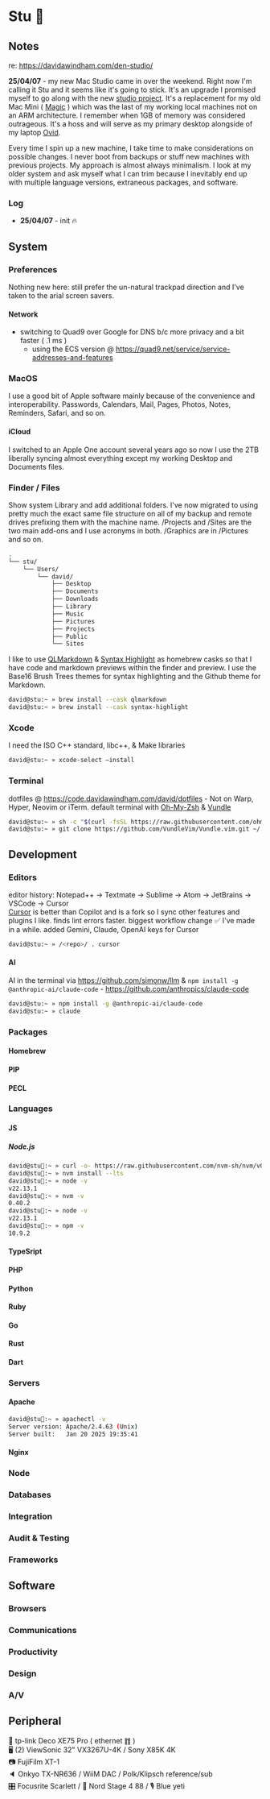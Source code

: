 # Stu 🪩


## Notes

re: https://davidawindham.com/den-studio/

**25/04/07** - my new Mac Studio came in over the weekend. Right now I'm calling it Stu and it seems like it's going to stick. It's an upgrade I promised myself to go along with the new [studio project](/notes/house/studio). It's a replacement for my old Mac Mini ( [Magic](/docs/computers/magic.md) ) which was the last of my working local machines not on an ARM architecture. I remember when 1GB of memory was considered outrageous. It's a hoss and will serve as my primary desktop alongside of my laptop [Ovid](/docs/computers/ovid).

Every time I spin up a new machine, I take time to make considerations on possible changes. I never boot from backups or stuff new machines with previous projects. My approach is almost always minimalism. I look at my older system and ask myself what I can trim because I inevitably end up with multiple language versions, extraneous packages, and software. 

### Log

- **25/04/07** - init 🔥

## System

### Preferences

Nothing new here: still prefer the un-natural trackpad direction and I've taken to the arial screen savers. 

#### Network
- switching to Quad9 over Google for DNS b/c more privacy and a bit faster ( .1 ms )
  - using the ECS version @ https://quad9.net/service/service-addresses-and-features

### MacOS

I use a good bit of Apple software mainly because of the convenience and interoperability. Passwords, Calendars, Mail, Pages, Photos, Notes, Reminders, Safari, and so on.

#### iCloud

I switched to an Apple One account several years ago so now I use the 2TB liberally syncing almost everything except my working Desktop and Documents files.

### Finder / Files

Show system Library and add additional folders. I've now migrated to using pretty much the exact same file structure on all of my backup and remote drives prefixing them with the machine name. /Projects and /Sites are the two main add-ons and I use acronyms in both. /Graphics are in /Pictures and so on.

```sh 
.
└── stu/
    └── Users/
        └── david/
            ├── Desktop
            ├── Documents
            ├── Downloads
            ├── Library
            ├── Music
            ├── Pictures
            ├── Projects
            ├── Public
            └── Sites
```

I like to use [QLMarkdown](https://github.com/sbarex/QLMarkdown) & [Syntax Highlight](https://github.com/sbarex/SourceCodeSyntaxHighlight) as homebrew casks so that I have code and markdown previews within the finder and preview. I use the Base16 Brush Trees themes for syntax highlighting and the Github theme for Markdown.

```sh
david@stu:~ » brew install --cask qlmarkdown
david@stu:~ » brew install --cask syntax-highlight
```

### Xcode

I need the ISO C++ standard, libc++, & Make libraries

```sh
david@stu:~ » xcode-select –install
```

### Terminal

dotfiles @ https://code.davidawindham.com/david/dotfiles - Not on Warp, Hyper, Neovim or iTerm. default terminal with [Oh-My-Zsh](https://ohmyz.sh) & [Vundle](https://github.com/VundleVim/Vundle.vim)

```sh
david@stu:~ » sh -c "$(curl -fsSL https://raw.githubusercontent.com/ohmyzsh/ohmyzsh/master/tools/install.sh)"
david@stu:~ » git clone https://github.com/VundleVim/Vundle.vim.git ~/.vim/bundle/Vundle.vim
```

## Development
### Editors

editor history: Notepad++ -> Textmate -> Sublime -> Atom -> JetBrains -> VSCode -> Cursor  
[Cursor](https://www.cursor.com) is better than Copilot and is a fork so I sync other features and plugins I like. finds lint errors faster. biggest workflow change ✅ I've made in a while. added Gemini, Claude, OpenAI keys for Cursor

```sh
david@stu:~ » /<repo>/ . cursor
```

#### AI

AI in the terminal via https://github.com/simonw/llm & `npm install -g @anthropic-ai/claude-code` - https://github.com/anthropics/claude-code

```sh
david@stu:~ » npm install -g @anthropic-ai/claude-code
david@stu:~ » claude
```

### Packages

#### Homebrew
#### PIP
#### PECL

### Languages

#### JS

##### Node.js 

```sh
david@stu🪩:~ » curl -o- https://raw.githubusercontent.com/nvm-sh/nvm/v0.40.2/install.sh | bash
david@stu🪩:~ » nvm install --lts
david@stu🪩:~ » node -v
v22.13.1
david@stu🪩:~ » nvm -v 
0.40.2
david@stu🪩:~ » node -v
v22.13.1
david@stu🪩:~ » npm -v 
10.9.2
```

#### TypeSript

#### PHP
#### Python
#### Ruby
#### Go
#### Rust
#### Dart

### Servers
#### Apache
```sh
david@stu🪩:~ » apachectl -v
Server version: Apache/2.4.63 (Unix)
Server built:   Jan 20 2025 19:35:41
```
#### Nginx


### Node
### Databases


### Integration
### Audit & Testing
### Frameworks
## Software
### Browsers
### Communications
### Productivity
### Design
### A/V

## Peripheral

🛜 tp-link Deco XE75 Pro ( ethernet ䷇ )  
🖥️ (2) ViewSonic 32" VX3267U-4K / Sony X85K 4K  
📷 FujiFilm XT-1  
 🔈 Onkyo TX-NR636 / WiiM DAC / Polk/Klipsch reference/sub  
🎛️ Focusrite Scarlett / 🎹 Nord Stage 4 88  / 🎙️ Blue yeti 
